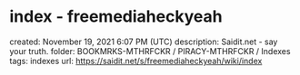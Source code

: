# index - freemediaheckyeah

created: November 19, 2021 6:07 PM (UTC)
description: Saidit.net - say your truth.
folder: BOOKMRKS-MTHRFCKR / PIRACY-MTHRFCKR / Indexes
tags: indexes
url: https://saidit.net/s/freemediaheckyeah/wiki/index